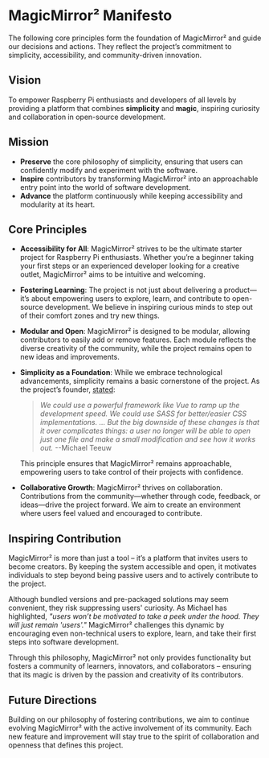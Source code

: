 # MagicMirror² Manifesto

The following core principles form the foundation of MagicMirror² and guide our decisions and actions. They reflect the project’s commitment to simplicity, accessibility, and community-driven innovation.

## Vision

To empower Raspberry Pi enthusiasts and developers of all levels by providing a platform that combines **simplicity** and **magic**, inspiring curiosity and collaboration in open-source development.

## Mission

- **Preserve** the core philosophy of simplicity, ensuring that users can confidently modify and experiment with the software.
- **Inspire** contributors by transforming MagicMirror² into an approachable entry point into the world of software development.
- **Advance** the platform continuously while keeping accessibility and modularity at its heart.

## Core Principles

- **Accessibility for All**: MagicMirror² strives to be the ultimate starter project for Raspberry Pi enthusiasts. Whether you’re a beginner taking your first steps or an experienced developer looking for a creative outlet, MagicMirror² aims to be intuitive and welcoming.
- **Fostering Learning**: The project is not just about delivering a product—it’s about empowering users to explore, learn, and contribute to open-source development. We believe in inspiring curious minds to step out of their comfort zones and try new things.
- **Modular and Open**: MagicMirror² is designed to be modular, allowing contributors to easily add or remove features. Each module reflects the diverse creativity of the community, while the project remains open to new ideas and improvements.
- **Simplicity as a Foundation**: While we embrace technological advancements, simplicity remains a basic cornerstone of the project. As the project’s founder, [stated](https://github.com/MagicMirrorOrg/MagicMirror/issues/1174):

  > *We could use a powerful framework like Vue to ramp up the development speed. We could use SASS for better/easier CSS implementations. ... But the big downside of these changes is that it over complicates things: a user no longer will be able to open just one file and make a small modification and see how it works out.* --Michael Teeuw

  This principle ensures that MagicMirror² remains approachable, empowering users to take control of their projects with confidence.
- **Collaborative Growth**: MagicMirror² thrives on collaboration. Contributions from the community—whether through code, feedback, or ideas—drive the project forward. We aim to create an environment where users feel valued and encouraged to contribute.

## Inspiring Contribution

MagicMirror² is more than just a tool – it’s a platform that invites users to become creators. By keeping the system accessible and open, it motivates individuals to step beyond being passive users and to actively contribute to the project.

Although bundled versions and pre-packaged solutions may seem convenient, they risk suppressing users' curiosity. As Michael has highlighted, *"users won’t be motivated to take a peek under the hood. They will just remain 'users'."* MagicMirror² challenges this dynamic by encouraging even non-technical users to explore, learn, and take their first steps into software development.

Through this philosophy, MagicMirror² not only provides functionality but fosters a community of learners, innovators, and collaborators – ensuring that its magic is driven by the passion and creativity of its contributors.

## Future Directions

Building on our philosophy of fostering contributions, we aim to continue evolving MagicMirror² with the active involvement of its community. Each new feature and improvement will stay true to the spirit of collaboration and openness that defines this project.
